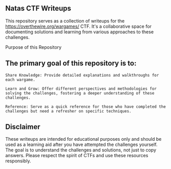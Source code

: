 ## Natas CTF Writeups

This repository serves as a collection of writeups for the https://overthewire.org/wargames/ CTF. It's a collaborative space for documenting solutions and learning from various approaches to these challenges.

Purpose of this Repository

## The primary goal of this repository is to:

    Share Knowledge: Provide detailed explanations and walkthroughs for each wargame.

    Learn and Grow: Offer different perspectives and methodologies for solving the challenges, fostering a deeper understanding of these challenges.

    Reference: Serve as a quick reference for those who have completed the challenges but need a refresher on specific techniques.

## Disclaimer

These writeups are intended for educational purposes only and should be used as a learning aid after you have attempted the challenges yourself. The goal is to understand the challenges and solutions, not just to copy answers. Please respect the spirit of CTFs and use these resources responsibly.
